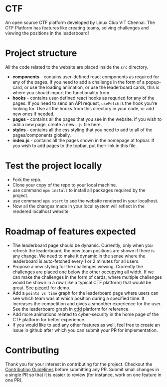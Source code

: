 # CTF

An open source CTF platform developed by Linux Club VIT Chennai. The CTF Platform has features like creating teams, solving challenges and viewing the positions in the leaderboard!

# Project structure
All the code related to the website are placed inside the `src` directory.
* **components** - contains user-defined react components as required for any of the pages. If you need to add a challenge in the form of a popup-card, or use the loading animation, or use the leaderboard cards, this is where you should import the functionality from.
* **hooks** - contains user-defined react hooks as requried for any of the pages. If you need to send an API request, `useFetch` is the hook you're looking for. Use all the hooks from this directory in your code, or add new ones if needed.
* **pages** - contains all the pages that you see in the website. If you wish to add a new page, create a new `.js` file here.
* **styles** - contains all the css styling that you need to add to all of the pages/components globally.
* **index.js** - contains all the pages shown in the homepage at topbar. If you wish to add pages to the topbar, put their link in this file.

# Test the project locally
* Fork the repo.
* Clone your copy of the repo to your local machine.
* use command `npm install` to install all packages required by the project.
* use command `npm start` to see the website rendered in your localhost.
* Now all the changes made in your local system will reflect in the rendered localhost website.

# Roadmap of features expected
* The leaderboard page should be dynamic. Currently, only when you refresh the leaderboard, the new team positions are shown if there is any change. We need to make it dynamic in the sense where the leaderboard is auto-fetched every 1 or 2 minutes for all users.
* Propose a new styling for the challenges viewing. Currently the challenges are placed one below the other occupying all width. If we can make the challenges in the form of cards, where multiple challenges would be shown in a row (like a typical CTF platform) that would be great. See [picoctf](https://play.picoctf.org/login?redirect=/practice) for demo.
* Add a `points vs time` graph for the leaderboard page where users can see which team was at which position during a specified time. It increases the competition and gives a smoother experience for the user. See the leaderboard graph in [ctfd](https://ctfd.io/) platform for reference.
* Add more animations related to cyber-security in the home page of the CTF platform for better experience.
* If you would like to add any other features as well, feel free to create an issue in github after which you can submit your PR for implementation.

# Contributing
Thank you for your interest in contributing for the project. Checkout the [Contributing Guidelines](https://github.com/lugvitc/ctf/blob/master/CONTRIBUTING.md) before submitting any PR. Submit small changes in a single PR so that it is easier to review (for instance, work on one feature in one PR). 
